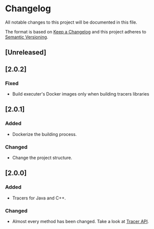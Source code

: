 # Changelog
All notable changes to this project will be documented in this file.

The format is based on [Keep a Changelog](http://keepachangelog.com/en/1.0.0/)
and this project adheres to [Semantic Versioning](http://semver.org/spec/v2.0.0.html).

## [Unreleased]

## [2.0.2]
### Fixed
- Build executer's Docker images only when building tracers libraries

## [2.0.1]
### Added
- Dockerize the building process.

### Changed
- Change the project structure.

## [2.0.0]
### Added
- Tracers for Java and C++.

### Changed
- Almost every method has been changed. Take a look at [Tracer API](https://github.com/algorithm-visualizer/tracers/wiki).